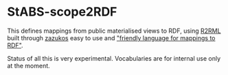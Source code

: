 # StABS-scope2RDF
This defines mappings from public materialised views to RDF, using [R2RML](https://www.w3.org/TR/r2rml) built through [zazukos](https://zazuko.com/) easy to use and ["friendly language for mappings to RDF"](https://github.com/zazuko/rdf-mapping-dsl-user).

Status of all this is very experimental. Vocabularies are for internal use only at the moment.
